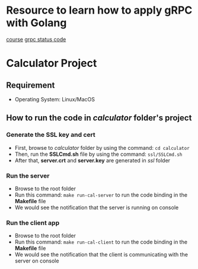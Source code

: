 # Resource to learn how to apply gRPC with Golang
[course](https://www.youtube.com/watch?v=x8dybRs5q_g&list=PLC4c48H3oDRzLAn-YsHzY306qhuEvjhmh)
[grpc status code](https://grpc.github.io/grpc/core/md_doc_statuscodes.html)

# Calculator Project
## Requirement
- Operating System: Linux/MacOS

## How to run the code in *calculator* folder's project
### Generate the SSL key and cert
- First, browse to *calculator* folder by using the command: `cd calculator`
- Then, run the **SSLCmd.sh** file by using the command: `ssl/SSLCmd.sh`
- After that, **server.crt** and **server.key** are generated in *ssl* folder 

### Run the server
- Browse to the root folder
- Run this command: `make run-cal-server` to run the code binding in the **Makefile** file
- We would see the notification that the server is running on console

### Run the client app
- Browse to the root folder
- Run this command: `make run-cal-client` to run the code binding in the **Makefile** file
- We would see the notification that the client is communicating with the server on console
